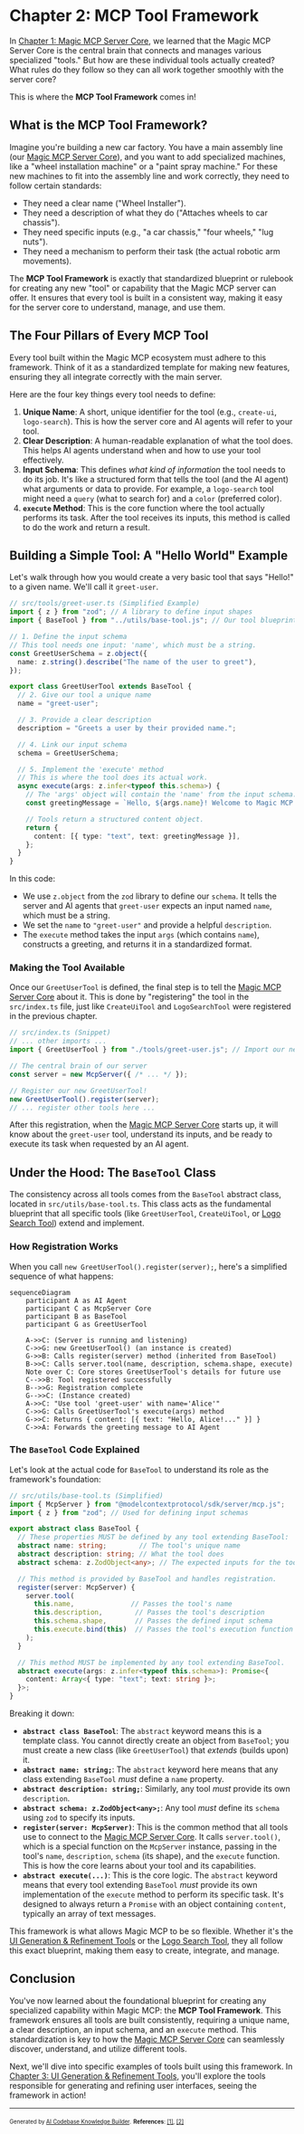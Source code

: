 # Chapter 2: MCP Tool Framework

In [Chapter 1: Magic MCP Server Core](01_magic_mcp_server_core_.md), we learned that the Magic MCP Server Core is the central brain that connects and manages various specialized "tools." But how are these individual tools actually created? What rules do they follow so they can all work together smoothly with the server core?

This is where the **MCP Tool Framework** comes in!

## What is the MCP Tool Framework?

Imagine you're building a new car factory. You have a main assembly line (our [Magic MCP Server Core](01_magic_mcp_server_core_.md)), and you want to add specialized machines, like a "wheel installation machine" or a "paint spray machine." For these new machines to fit into the assembly line and work correctly, they need to follow certain standards:

*   They need a clear name ("Wheel Installer").
*   They need a description of what they do ("Attaches wheels to car chassis").
*   They need specific inputs (e.g., "a car chassis," "four wheels," "lug nuts").
*   They need a mechanism to perform their task (the actual robotic arm movements).

The **MCP Tool Framework** is exactly that standardized blueprint or rulebook for creating any new "tool" or capability that the Magic MCP server can offer. It ensures that every tool is built in a consistent way, making it easy for the server core to understand, manage, and use them.

## The Four Pillars of Every MCP Tool

Every tool built within the Magic MCP ecosystem must adhere to this framework. Think of it as a standardized template for making new features, ensuring they all integrate correctly with the main server.

Here are the four key things every tool needs to define:

1.  **Unique Name**: A short, unique identifier for the tool (e.g., `create-ui`, `logo-search`). This is how the server core and AI agents will refer to your tool.
2.  **Clear Description**: A human-readable explanation of what the tool does. This helps AI agents understand when and how to use your tool effectively.
3.  **Input Schema**: This defines *what kind of information* the tool needs to do its job. It's like a structured form that tells the tool (and the AI agent) what arguments or data to provide. For example, a `logo-search` tool might need a `query` (what to search for) and a `color` (preferred color).
4.  **`execute` Method**: This is the core function where the tool actually performs its task. After the tool receives its inputs, this method is called to do the work and return a result.

## Building a Simple Tool: A "Hello World" Example

Let's walk through how you would create a very basic tool that says "Hello!" to a given name. We'll call it `greet-user`.

```typescript
// src/tools/greet-user.ts (Simplified Example)
import { z } from "zod"; // A library to define input shapes
import { BaseTool } from "../utils/base-tool.js"; // Our tool blueprint

// 1. Define the input schema
// This tool needs one input: 'name', which must be a string.
const GreetUserSchema = z.object({
  name: z.string().describe("The name of the user to greet"),
});

export class GreetUserTool extends BaseTool {
  // 2. Give our tool a unique name
  name = "greet-user";

  // 3. Provide a clear description
  description = "Greets a user by their provided name.";

  // 4. Link our input schema
  schema = GreetUserSchema;

  // 5. Implement the 'execute' method
  // This is where the tool does its actual work.
  async execute(args: z.infer<typeof this.schema>) {
    // The 'args' object will contain the 'name' from the input schema.
    const greetingMessage = `Hello, ${args.name}! Welcome to Magic MCP.`;

    // Tools return a structured content object.
    return {
      content: [{ type: "text", text: greetingMessage }],
    };
  }
}
```

In this code:
*   We use `z.object` from the `zod` library to define our `schema`. It tells the server and AI agents that `greet-user` expects an input named `name`, which must be a string.
*   We set the `name` to `"greet-user"` and provide a helpful `description`.
*   The `execute` method takes the input `args` (which contains `name`), constructs a greeting, and returns it in a standardized format.

### Making the Tool Available

Once our `GreetUserTool` is defined, the final step is to tell the [Magic MCP Server Core](01_magic_mcp_server_core_.md) about it. This is done by "registering" the tool in the `src/index.ts` file, just like `CreateUiTool` and `LogoSearchTool` were registered in the previous chapter.

```typescript
// src/index.ts (Snippet)
// ... other imports ...
import { GreetUserTool } from "./tools/greet-user.js"; // Import our new tool

// The central brain of our server
const server = new McpServer({ /* ... */ });

// Register our new GreetUserTool!
new GreetUserTool().register(server);
// ... register other tools here ...
```
After this registration, when the [Magic MCP Server Core](01_magic_mcp_server_core_.md) starts up, it will know about the `greet-user` tool, understand its inputs, and be ready to execute its task when requested by an AI agent.

## Under the Hood: The `BaseTool` Class

The consistency across all tools comes from the `BaseTool` abstract class, located in `src/utils/base-tool.ts`. This class acts as the fundamental blueprint that all specific tools (like `GreetUserTool`, `CreateUiTool`, or [Logo Search Tool](04_logo_search_tool_.md)) extend and implement.

### How Registration Works

When you call `new GreetUserTool().register(server);`, here's a simplified sequence of what happens:

```mermaid
sequenceDiagram
    participant A as AI Agent
    participant C as McpServer Core
    participant B as BaseTool
    participant G as GreetUserTool

    A->>C: (Server is running and listening)
    C->>G: new GreetUserTool() (an instance is created)
    G->>B: Calls register(server) method (inherited from BaseTool)
    B->>C: Calls server.tool(name, description, schema.shape, execute)
    Note over C: Core stores GreetUserTool's details for future use
    C-->>B: Tool registered successfully
    B-->>G: Registration complete
    G-->>C: (Instance created)
    A->>C: "Use tool 'greet-user' with name='Alice'"
    C->>G: Calls GreetUserTool's execute(args) method
    G->>C: Returns { content: [{ text: "Hello, Alice!..." }] }
    C->>A: Forwards the greeting message to AI Agent
```

### The `BaseTool` Code Explained

Let's look at the actual code for `BaseTool` to understand its role as the framework's foundation:

```typescript
// src/utils/base-tool.ts (Simplified)
import { McpServer } from "@modelcontextprotocol/sdk/server/mcp.js";
import { z } from "zod"; // Used for defining input schemas

export abstract class BaseTool {
  // These properties MUST be defined by any tool extending BaseTool:
  abstract name: string;        // The tool's unique name
  abstract description: string; // What the tool does
  abstract schema: z.ZodObject<any>; // The expected inputs for the tool

  // This method is provided by BaseTool and handles registration.
  register(server: McpServer) {
    server.tool(
      this.name,              // Passes the tool's name
      this.description,        // Passes the tool's description
      this.schema.shape,       // Passes the defined input schema
      this.execute.bind(this)  // Passes the tool's execution function
    );
  }

  // This method MUST be implemented by any tool extending BaseTool.
  abstract execute(args: z.infer<typeof this.schema>): Promise<{
    content: Array<{ type: "text"; text: string }>;
  }>;
}
```

Breaking it down:

*   **`abstract class BaseTool`**: The `abstract` keyword means this is a template class. You cannot directly create an object from `BaseTool`; you must create a new class (like `GreetUserTool`) that *extends* (builds upon) it.
*   **`abstract name: string;`**: The `abstract` keyword here means that any class extending `BaseTool` *must* define a `name` property.
*   **`abstract description: string;`**: Similarly, any tool *must* provide its own `description`.
*   **`abstract schema: z.ZodObject<any>;`**: Any tool *must* define its `schema` using `zod` to specify its inputs.
*   **`register(server: McpServer)`**: This is the common method that all tools use to connect to the [Magic MCP Server Core](01_magic_mcp_server_core_.md). It calls `server.tool()`, which is a special function on the `McpServer` instance, passing in the tool's `name`, `description`, `schema` (its shape), and the `execute` function. This is how the core learns about your tool and its capabilities.
*   **`abstract execute(...)`**: This is the core logic. The `abstract` keyword means that every tool extending `BaseTool` *must* provide its own implementation of the `execute` method to perform its specific task. It's designed to always return a `Promise` with an object containing `content`, typically an array of text messages.

This framework is what allows Magic MCP to be so flexible. Whether it's the [UI Generation & Refinement Tools](03_ui_generation___refinement_tools_.md) or the [Logo Search Tool](04_logo_search_tool_.md), they all follow this exact blueprint, making them easy to create, integrate, and manage.

## Conclusion

You've now learned about the foundational blueprint for creating any specialized capability within Magic MCP: the **MCP Tool Framework**. This framework ensures all tools are built consistently, requiring a unique name, a clear description, an input schema, and an `execute` method. This standardization is key to how the [Magic MCP Server Core](01_magic_mcp_server_core_.md) can seamlessly discover, understand, and utilize different tools.

Next, we'll dive into specific examples of tools built using this framework. In [Chapter 3: UI Generation & Refinement Tools](03_ui_generation___refinement_tools_.md), you'll explore the tools responsible for generating and refining user interfaces, seeing the framework in action!

---

<sub><sup>Generated by [AI Codebase Knowledge Builder](https://github.com/The-Pocket/Tutorial-Codebase-Knowledge).</sup></sub> <sub><sup>**References**: [[1]](https://github.com/21st-dev/magic-mcp/blob/ba1f71e62879e6c0026322cf518f4ccf02620414/src/index.ts), [[2]](https://github.com/21st-dev/magic-mcp/blob/ba1f71e62879e6c0026322cf518f4ccf02620414/src/utils/base-tool.ts)</sup></sub>